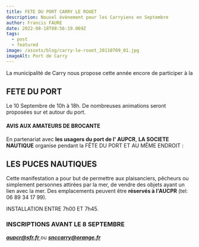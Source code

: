 ```yaml
---
title: FETE DU PORT CARRY LE ROUET
description: Nouvel évènement pour les Carryiens en Septembre
author: Francis FAURE
date: 2022-08-18T08:56:19.069Z
tags:
  - post
  - featured
image: /assets/blog/carry-le-rouet_20110709_01.jpg
imageAlt: Port de Carry
---
```

La municipalité de Carry nous propose cette année encore de participer à la 

## FETE DU PORT

Le 10 Septembre de 10h à 18h.
De nombreuses animations seront proposées sur et autour du port.

#### AVIS AUX AMATEURS DE BROCANTE

En partenariat avec **les usagers du port de l' AUPCR**, **LA SOCIETE NAUTIQUE** organise pendant la FÊTE DU PORT ET AU MÊME ENDROIT :

## LES PUCES NAUTIQUES

Cette manifestation a pour but de permettre aux plaisanciers, pêcheurs ou simplement personnes attirées par la mer, de vendre des objets ayant un lien avec la mer.
Des emplacements peuvent être **réservés à l'AUCPR** (tel: 06 89 34 17 99).


INSTALLATION ENTRE 7h00 ET 7h45.       

### INSCRIPTIONS AVANT LE 8 SEPTEMBRE

***[aupcr@sfr.fr ](aupcr@sfr.fr)***    ou    ***[snccarry@orange.fr ](snccarry@orange.fr)***